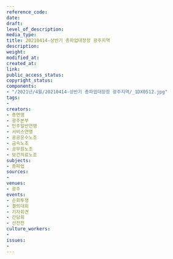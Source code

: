 ```yaml
---
reference_code: 
date: 
draft: 
level_of_description: 
media_type: 
title: 20210414-상반기 총파업대장정 광주지역
description: 
weight: 
modified_at: 
created_at: 
link: 
public_access_status: 
copyright_status: 
components:
- "/2021년/4월/20210414-상반기 총파업대장정 광주지역/_1DX0512.jpg"
tags:
- 
creators:
- 총연맹
- 광주본부
- 민주일반연맹
- 서비스연맹
- 공공운수노조
- 금속노조
- 공무원노조
- 보건의료노조
subjects:
- 총파업
sources:
- 
venues:
- 광주
events:
- 순회투쟁
- 결의대회
- 기자회견
- 간담회
- 선전전
culture_workers:
- 
issues:
- 
---
```

